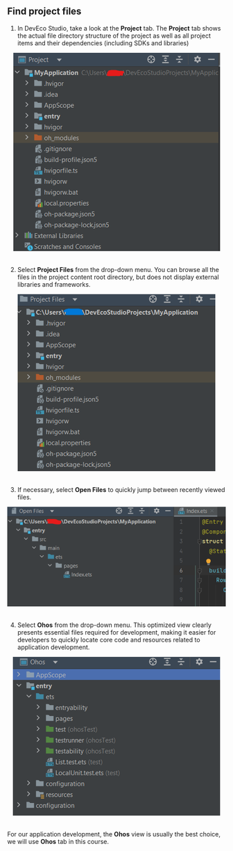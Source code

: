 ## Find project files

1. In DevEco Studio, take a look at the **Project** tab. The **Project** tab shows the actual file directory structure of the project as well as all project items and their dependencies (including SDKs and libraries)  
<div style="text-align:center">
    <img src='./images/image8.png'>
</div> 
<br>

2. Select **Project Files** from the drop-down menu. You can browse all the files in the project content root directory, but does not display external libraries and frameworks.
<div style="text-align:center">
    <img src='./images/image9.png'>
</div> 
<br>

3. If necessary, select **Open Files** to quickly jump between recently viewed files.
<div style="text-align:center">
    <img src='./images/image10.png'>
</div> 
<br>

4. Select **Ohos** from the drop-down menu. This optimized view clearly presents essential files required for development, making it easier for developers to quickly locate core code and resources related to application development.
<div style="text-align:center">
    <img src='./images/image11.png'>
</div> 
<br>

For our application development, the **Ohos** view is usually the best choice, we will use **Ohos** tab in this course.